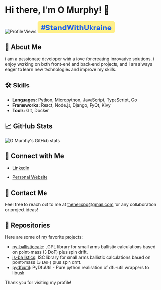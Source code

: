 
<!-- [![Stand With Ukraine](https://raw.githubusercontent.com/vshymanskyy/StandWithUkraine/main/banner-personal-page.svg)](https://stand-with-ukraine.pp.ua) -->


# Hi there, I'm O Murphy! 👋

![Profile Views](https://komarev.com/ghpvc/?username=o-murphy&color=blue)
[![Stand With Ukraine](https://raw.githubusercontent.com/vshymanskyy/StandWithUkraine/main/badges/StandWithUkraine.svg)](https://stand-with-ukraine.pp.ua)

## 🚀 About Me

I am a passionate developer with a love for creating innovative solutions. I enjoy working on both front-end and back-end projects, and I am always eager to learn new technologies and improve my skills.

## 🛠 Skills

- **Languages:** Python, Micropython, JavaScript, TypeScript, Go
- **Frameworks:** React, Node.js, Django, PyQt, Kivy
- **Tools:** Git, Docker
<!-- - **Databases:** MySQL, PostgreSQL, MongoDB -->

## 📈 GitHub Stats

![O Murphy's GitHub stats](https://github-readme-stats.vercel.app/api?username=o-murphy&show_icons=true&theme=radical&custom_title=O-Murphy%27s%20Github%20Stats)

## 🔗 Connect with Me

- [LinkedIn](https://www.linkedin.com/in/o--murphy/)
<!-- - [Twitter](https://twitter.com/o-murphy) -->
- [Personal Website](https://portfolio.o-murphy.net)

## 📧 Contact Me

Feel free to reach out to me at thehelixpg@gmail.com for any collaboration or project ideas!

## 📂 Repositories

Here are some of my favorite projects:

- [py-ballisticcalc](https://github.com/o-murphy/py-ballisticcalc): LGPL library for small arms ballistic calculations based on point-mass (3 DoF) plus spin drift.
- [js-ballistics](https://github.com/o-murphy/js-ballistics): ISC library for small arms ballistic calculations based on point-mass (3 DoF) plus spin drift.
- [pydfuutil](https://github.com/o-murphy/pydfuutil): PyDfuUtil - Pure python realisation of dfu-util wrappers to libusb

<!-- ## 🌱 Currently Learning

I am currently exploring:

- Advanced machine learning techniques
- Cloud-native application development
- Blockchain technology

## 💬 Ask Me About

- Web development
- DevOps practices
- Open source contributions
-->
Thank you for visiting my profile!


<!-- ## Hi there 👋 -->

<!--
**o-murphy/o-murphy** is a ✨ _special_ ✨ repository because its `README.md` (this file) appears on your GitHub profile.

Here are some ideas to get you started:

- 🔭 I’m currently working on ...
- 🌱 I’m currently learning ...
- 👯 I’m looking to collaborate on ...
- 🤔 I’m looking for help with ...
- 💬 Ask me about ...
- 📫 How to reach me: ...
- 😄 Pronouns: ...
- ⚡ Fun fact: ...
-->
